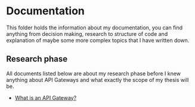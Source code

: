 # Documentation

This folder holds the information about my documentation, you can find anything from decision making, research to structure of code and explanation of maybe some more complex topics that I have written down.

## Research phase

All documents listed below are about my research phase before I knew anything about API Gateways and what exactly the scope of my thesis will be.

- [What is an API Gateway?](https://github.com/lukaboulpaep/bachelor-thesis-monorepo/blob/master/documentation/What%20Is%20An%20API%20Gateway.md)
